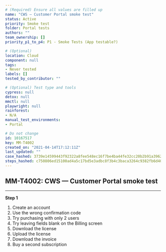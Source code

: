 ```yaml
---
# (Required) Ensure all values are filled up
name: "CWS — Customer Portal smoke test"
status: Active
priority: Smoke test
folder: Portal tests
authors: ""
team_ownership: []
priority_p1_to_p4: P1 - Smoke Tests (App testable?)

# (Optional)
location: Cloud
component: null
tags: 
- Never tested
labels: []
tested_by_contributor: ""

# (Optional) Test type and tools
cypress: null
detox: null
mmctl: null
playwright: null
rainforest: 
- N/A
manual_test_environments: 
- Portal

# Do not change
id: 10167517
key: MM-T4002
created_on: "2021-04-14T17:12:11Z"
last_updated: ""
case_hashed: 3739e14599443f92322a8fee548ec16f7be4ba44fe32cc20b2b91a396252fe560b05f85b75f3808d54fde5d951385969
steps_hashed: c750806ed15100ad4a5c17bd5e3adbc8f3b4c3baca3264c9382fb6d400fcd2f06fad813e08c73bf011b9fba1a381c943
---
```


<!-- (Auto-generated) Based on frontmatter's "key" and "name" -->

## MM-T4002: CWS — Customer Portal smoke test

---

**Step 1**

1. Create an account
2. Use the wrong confirmation code
3. Try purchasing with only 2 users
4. Try leaving fields blank on the Billing screen
5. Download the license
6. Upload the license
7. Download the invoice
8. Buy a second subscription
